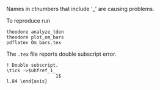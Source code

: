 Names in ctnumbers that include '_' are causing problems.

To reproduce run
```
theodore analyze_tden
theodore plot_om_bars
pdflatex Om_bars.tex
```

The `.tex` file reports double subscript error.
```
! Double subscript.
\tick ->$uhfref_1_
                  1$
l.84 \end{axis}
```
